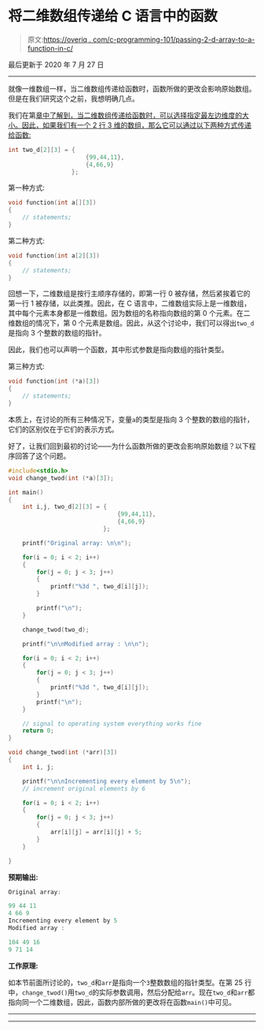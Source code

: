 # 将二维数组传递给 C 语言中的函数

> 原文:[https://overiq . com/c-programming-101/passing-2-d-array-to-a-function-in-c/](https://overiq.com/c-programming-101/passing-2-d-array-to-a-function-in-c/)

最后更新于 2020 年 7 月 27 日

* * *

就像一维数组一样，当二维数组传递给函数时，函数所做的更改会影响原始数组。但是在我们研究这个之前，我想明确几点。

我们在第[章中了解到，当二维数组传递给函数时，可以选择指定最左边维度的大小。因此，如果我们有一个 2 行 3 维的数组，那么它可以通过以下两种方式传递给函数:](/c-programming-101/two-dimensional-array-in-c/)

```c
int two_d[2][3] = {
                      {99,44,11},
                      {4,66,9}
                  };

```

第一种方式:

```c
void function(int a[][3])
{
    // statements;
}

```

第二种方式:

```c
void function(int a[2][3])
{
    // statements;
}

```

回想一下，二维数组是按行主顺序存储的，即第一行 0 被存储，然后紧挨着它的第一行 1 被存储，以此类推。因此，在 C 语言中，二维数组实际上是一维数组，其中每个元素本身都是一维数组。因为数组的名称指向数组的第 0 个元素。在二维数组的情况下，第 0 个元素是数组。因此，从这个讨论中，我们可以得出`two_d`是指向 3 个整数的数组的指针。

因此，我们也可以声明一个函数，其中形式参数是指向数组的指针类型。

第三种方式:

```c
void function(int (*a)[3])
{
    // statements; 
}

```

本质上，在讨论的所有三种情况下，变量`a`的类型是指向 3 个整数的数组的指针，它们的区别仅在于它们的表示方式。

好了，让我们回到最初的讨论——为什么函数所做的更改会影响原始数组？以下程序回答了这个问题。

```c
#include<stdio.h>
void change_twod(int (*a)[3]);

int main()
{
    int i,j, two_d[2][3] = {
                               {99,44,11},
                               {4,66,9}
                           };

    printf("Original array: \n\n");

    for(i = 0; i < 2; i++)
    {
        for(j = 0; j < 3; j++)
        {
            printf("%3d ", two_d[i][j]);
        }

        printf("\n");
    }

    change_twod(two_d);

    printf("\n\nModified array : \n\n");

    for(i = 0; i < 2; i++)
    {
        for(j = 0; j < 3; j++)
        {
            printf("%3d ", two_d[i][j]);
        }
        printf("\n");
    }

    // signal to operating system everything works fine
    return 0;
}

void change_twod(int (*arr)[3])
{
    int i, j;

    printf("\n\nIncrementing every element by 5\n");
    // increment original elements by 6

    for(i = 0; i < 2; i++)
    {
        for(j = 0; j < 3; j++)
        {
            arr[i][j] = arr[i][j] + 5;
        }
    }

}

```

**预期输出:**

```c
Original array:

99 44 11
4 66 9
Incrementing every element by 5
Modified array :

104 49 16
9 71 14

```

**工作原理:**

如本节前面所讨论的，`two_d`和`arr`是指向一个`3`整数数组的指针类型。在第 25 行中，`change_twod()`用`two_d`的实际参数调用，然后分配给`arr`。现在`two_d`和`arr`都指向同一个二维数组，因此，函数内部所做的更改将在函数`main()`中可见。

* * *

* * *